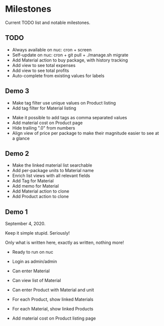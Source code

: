 Milestones
==========

Current TODO list and notable milestones.

TODO
----

- Always available on nuc: cron + screen
- Self-update on nuc: cron + git pull + ./manage.sh migrate
- Add Material action to buy package, with history tracking
- Add view to see total expenses
- Add view to see total profits
- Auto-complete from existing values for labels

Demo 3
------

+ Make tag filter use unique values on Product listing
+ Add tag filter for Material listing
- Make it possible to add tags as comma separated values
- Add material cost on Product page
- Hide trailing ".0" from numbers
- Align view of price per package to make their magnitude easier to see at a glance

Demo 2
------

+ Make the linked material list searchable
+ Add per-package units to Material name
+ Enrich list views with all relevant fields
+ Add Tag for Material
+ Add memo for Material
+ Add Material action to clone
+ Add Product action to clone

Demo 1
------

September 4, 2020.

Keep it simple stupid. Seriously!

Only what is written here, exactly as written, nothing more!

+ Ready to run on nuc

+ Login as admin/admin

+ Can enter Material

+ Can view list of Material

+ Can enter Product with Material and unit

+ For each Product, show linked Materials

+ For each Material, show linked Products

+ Add material cost on Product listing page
